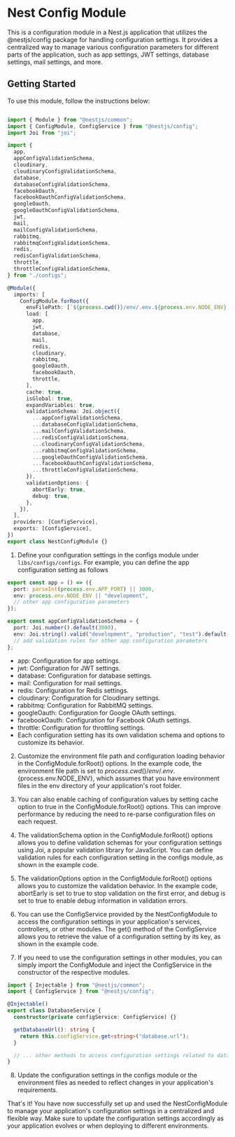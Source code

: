 # Nest Config Module
This is a configuration module in a Nest.js application that utilizes the @nestjs/config package for handling configuration settings. It provides a centralized way to manage various configuration parameters for different parts of the application, such as app settings, JWT settings, database settings, mail settings, and more.

## Getting Started
To use this module, follow the instructions below:

```ts

import { Module } from "@nestjs/common";
import { ConfigModule, ConfigService } from "@nestjs/config";
import Joi from "joi";

import {
  app,
  appConfigValidationSchema,
  cloudinary,
  cloudinaryConfigValidationSchema,
  database,
  databaseConfigValidationSchema,
  facebookOauth,
  facebookOauthConfigValidationSchema,
  googleOauth,
  googleOauthConfigValidationSchema,
  jwt,
  mail,
  mailConfigValidationSchema,
  rabbitmq,
  rabbitmqConfigValidationSchema,
  redis,
  redisConfigValidationSchema,
  throttle,
  throttleConfigValidationSchema,
} from "./configs";

@Module({
  imports: [
    ConfigModule.forRoot({
      envFilePath: [`${process.cwd()}/env/.env.${process.env.NODE_ENV}`],
      load: [
        app,
        jwt,
        database,
        mail,
        redis,
        cloudinary,
        rabbitmq,
        googleOauth,
        facebookOauth,
        throttle,
      ],
      cache: true,
      isGlobal: true,
      expandVariables: true,
      validationSchema: Joi.object({
        ...appConfigValidationSchema,
        ...databaseConfigValidationSchema,
        ...mailConfigValidationSchema,
        ...redisConfigValidationSchema,
        ...cloudinaryConfigValidationSchema,
        ...rabbitmqConfigValidationSchema,
        ...googleOauthConfigValidationSchema,
        ...facebookOauthConfigValidationSchema,
        ...throttleConfigValidationSchema,
      }),
      validationOptions: {
        abortEarly: true,
        debug: true,
      },
    }),
  ],
  providers: [ConfigService],
  exports: [ConfigService],
})
export class NestConfigModule {}

```

1. Define your configuration settings in the configs module under `libs/configs/configs`. For example, you can define the app configuration setting as follows
```ts
export const app = () => ({
  port: parseInt(process.env.APP_PORT) || 3000,
  env: process.env.NODE_ENV || "development",
  // other app configuration parameters
});

export const appConfigValidationSchema = {
  port: Joi.number().default(3000),
  env: Joi.string().valid("development", "production", "test").default("development"),
  // add validation rules for other app configuration parameters
};

```
- app: Configuration for app settings.
- jwt: Configuration for JWT settings.
- database: Configuration for database settings.
- mail: Configuration for mail settings.
- redis: Configuration for Redis settings.
- cloudinary: Configuration for Cloudinary settings.
- rabbitmq: Configuration for RabbitMQ settings.
- googleOauth: Configuration for Google OAuth settings.
- facebookOauth: Configuration for Facebook OAuth settings.
- throttle: Configuration for throttling settings.
- Each configuration setting has its own validation schema and options to customize its behavior.

2. Customize the environment file path and configuration loading behavior in the ConfigModule.forRoot() options. In the example code, the environment file path is set to ${process.cwd()}/env/.env.${process.env.NODE_ENV}, which assumes that you have environment files in the env directory of your application's root folder.

3. You can also enable caching of configuration values by setting cache option to true in the ConfigModule.forRoot() options. This can improve performance by reducing the need to re-parse configuration files on each request.

4. The validationSchema option in the ConfigModule.forRoot() options allows you to define validation schemas for your configuration settings using Joi, a popular validation library for JavaScript. You can define validation rules for each configuration setting in the configs module, as shown in the example code.

5. The validationOptions option in the ConfigModule.forRoot() options allows you to customize the validation behavior. In the example code, abortEarly is set to true to stop validation on the first error, and debug is set to true to enable debug information in validation errors.

6. You can use the ConfigService provided by the NestConfigModule to access the configuration settings in your application's services, controllers, or other modules. The get() method of the ConfigService allows you to retrieve the value of a configuration setting by its key, as shown in the example code.

7. If you need to use the configuration settings in other modules, you can simply import the ConfigModule and inject the ConfigService in the constructor of the respective modules.

```ts
import { Injectable } from "@nestjs/common";
import { ConfigService } from "@nestjs/config";

@Injectable()
export class DatabaseService {
  constructor(private configService: ConfigService) {}

  getDatabaseUrl(): string {
    return this.configService.get<string>("database.url");
  }

  // ... other methods to access configuration settings related to database
}


```

8. Update the configuration settings in the configs module or the environment files as needed to reflect changes in your application's requirements.

That's it! You have now successfully set up and used the NestConfigModule to manage your application's configuration settings in a centralized and flexible way. Make sure to update the configuration settings accordingly as your application evolves or when deploying to different environments.
